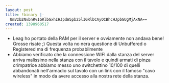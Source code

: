 ```yaml
---
layout: post
title: !binary |-
  UmVzb2NvbnRvIGRlbGxhIHJpdW5pb25lIGRlbCAyOCBhcHJpbGUgMjAxNA==
created: 1398960517
---
```

<ul>
<li>Leag ho portato della RAM per il server e ovviamente non andava bene!
Grosse risate ;)
Questa volta no nera questione di Unbuffered o Registered ma di frequenza probabilmente
</li>
<li>Abbiamo verificato che la connessione WIFI dalla stanza del server arriva malissimo nella stanza con il tavolo e quindi armati di pinza crimpatrice abbiamo messo uno switchettino 10/100 di quelli abbandonati nell'armadio sul tavolo con un link con il famoso "cavo wireless" in modo da avere accesso alla nostra rete della stanza.
</li>
</ul>
